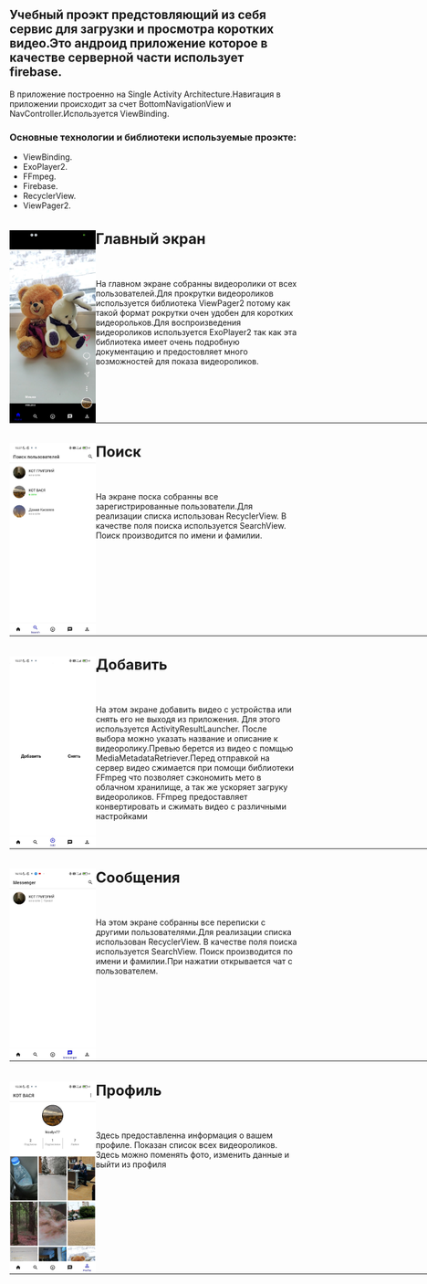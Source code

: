 <p><h2>Учебный проэкт предстовляющий из себя сервис для загрузки и просмотра коротких видео.Это андроид приложение которое в качестве серверной части использует firebase.</h2></p>
В приложение построенно на Single Activity Architecture.Навигация в приложении происходит за счет BottomNavigationView и  NavController.Используется ViewBinding.
<p><h3>Основные технологии и библиотеки используемые проэкте:</h3></p>

- ViewBinding.
- ExoPlayer2.
- FFmpeg.
- Firebase.
- RecyclerView.
- ViewPager2.

<img src="https://github.com/kiselyv77/RsesTok/blob/master/screenshots/Home.jpg" width="30%" height="30%" align="left" />
<big><h2>Главный экран</h2></big>
<br>
<p>На главном экране собранны видеоролики от всех пользователей.Для прокрутки видеороликов используется библиотека ViewPager2 потому как такой формат рокрутки очен удобен для коротких видеорольков.Для воспроизведения видеороликов используется ExoPlayer2 так как эта библиотека имеет очень подробную документацию и предостовляет много возможностей для показа видеороликов.</p>
<hr align="center" color="#fff" size="1" width="860px" />

<img src="https://github.com/kiselyv77/RsesTok/blob/master/screenshots/Search.jpg" width="30%" height="30%" align="left" />
<big><h2>Поиск</h2></big>
<br>
<p>На экране поска собранны все зарегистрированные пользователи.Для реализации списка использован RecyclerView. В качестве поля поиска используется SearchView. Поиск производится по имени и фамилии.</p>
<hr align="center" color="#fff" size="1" width="860px" />

<img src="https://github.com/kiselyv77/RsesTok/blob/master/screenshots/Add.jpg" width="30%" height="30%" align="left" />
<big><h2>Добавить</h2></big>
<br>
<p>На этом экране добавить видео с устройства или снять его не выходя из приложения. Для этого  используется ActivityResultLauncher. После выбора можно указать название и описание к видеоролику.Превью берется из видео с помщью MediaMetadataRetriever.Перед отправкой на сервер видео сжимается при помощи библиотеки FFmpeg что позволяет сэкономить мето в облачном хранилище, а так же ускоряет загруку видеороликов. FFmpeg предоставляет конвертировать и сжимать видео с различными настройками</p>
<hr align="center" color="#fff" size="1" width="860px" />

<img src="https://github.com/kiselyv77/RsesTok/blob/master/screenshots/Messenger.jpg" width="30%" height="30%" align="left" />
<big><h2>Сообщения</h2></big>
<br>
<p>На этом экране собранны все переписки с другими пользователями.Для реализации списка использован RecyclerView. В качестве поля поиска используется SearchView. Поиск производится по имени и фамилии.При нажатии открывается чат с пользователем.</p>
<hr align="center" color="#fff" size="1" width="860px" />

<img src="https://github.com/kiselyv77/RsesTok/blob/master/screenshots/Profile.jpg" width="30%" height="30%" align="left" />
<big><h2>Профиль</h2></big>
<br>
<p>Здесь предоставленна информация о вашем профиле. Показан список всех видеороликов. Здесь можно поменять фото, изменить данные и выйти из профиля</p>
<hr align="center" color="#fff" size="1" width="860px" />






    
    

